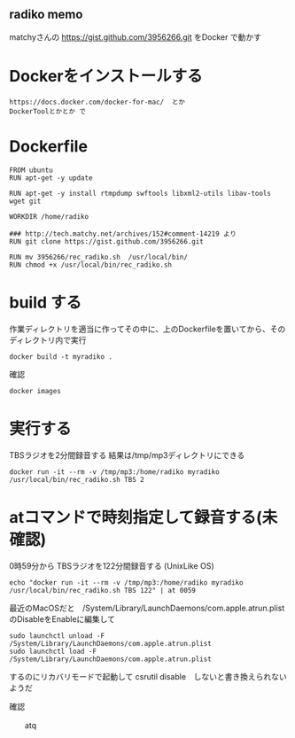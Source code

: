 radiko memo
---

matchyさんの https://gist.github.com/3956266.git をDocker で動かす

Dockerをインストールする
====

    https://docs.docker.com/docker-for-mac/  とか
    DockerToolとかとか で
    
Dockerfile
====

    FROM ubuntu
    RUN apt-get -y update

    RUN apt-get -y install rtmpdump swftools libxml2-utils libav-tools wget git

    WORKDIR /home/radiko

    ### http://tech.matchy.net/archives/152#comment-14219 より
    RUN git clone https://gist.github.com/3956266.git

    RUN mv 3956266/rec_radiko.sh  /usr/local/bin/
    RUN chmod +x /usr/local/bin/rec_radiko.sh

build する
====
作業ディレクトリを適当に作ってその中に、上のDockerfileを置いてから、そのディレクトリ内で実行

    docker build -t myradiko .

確認

    docker images
    
実行する
====

TBSラジオを2分間録音する 結果は/tmp/mp3ディレクトリにできる

    docker run -it --rm -v /tmp/mp3:/home/radiko myradiko /usr/local/bin/rec_radiko.sh TBS 2
    
atコマンドで時刻指定して録音する(未確認)
=====
0時59分から TBSラジオを122分間録音する (UnixLike OS)

    echo "docker run -it --rm -v /tmp/mp3:/home/radiko myradiko /usr/local/bin/rec_radiko.sh TBS 122" | at 0059
    
最近のMacOSだと　/System/Library/LaunchDaemons/com.apple.atrun.plist のDisableをEnableに編集して　

    sudo launchctl unload -F /System/Library/LaunchDaemons/com.apple.atrun.plist
    sudo launchctl load -F /System/Library/LaunchDaemons/com.apple.atrun.plist

するのにリカバリモードで起動して csrutil disable　しないと書き換えられないようだ

確認
 
 　　atq
   
